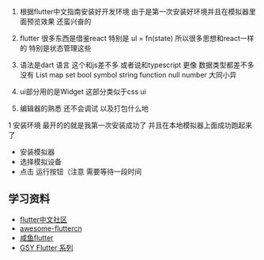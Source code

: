 1. 根据flutter中文指南安装好开发环境 
  由于是第一次安装好环境并且在模拟器里面预览效果 还蛮兴奋的

2. flutter 很多东西是借鉴react  特别是 ul = fn(state) 所以很多思想和react一样的  特别是状态管理这些

3. 语法是dart 语言 这个和js差不多  或者说和typescript 更像 数据类型都差不多 没有 List map set bool symbol string function null  number 大同小异

4. ui部分用的是Widget 这部分类似于css ui
   
5. 编辑器的熟悉
    还不会调试 以及打包什么地

1  安装环境 
最开的的就是我第一次安装成功了  并且在本地模拟器上面成功跑起来了
 - 安装模拟器
 -  选择模拟设备
 -  点击 运行按钮（注意 需要等待一段时间


## 学习资料
- [flutter中文社区](https://flutter.cn/)
- [awesome-fluttercn](https://github.com/fluttercnclub/awesome-fluttercn)
- [咸鱼flutter](https://www.yuque.com/xytech/flutter/)
- [GSY Flutter 系列](https://guoshuyu.cn/home/wx/)
